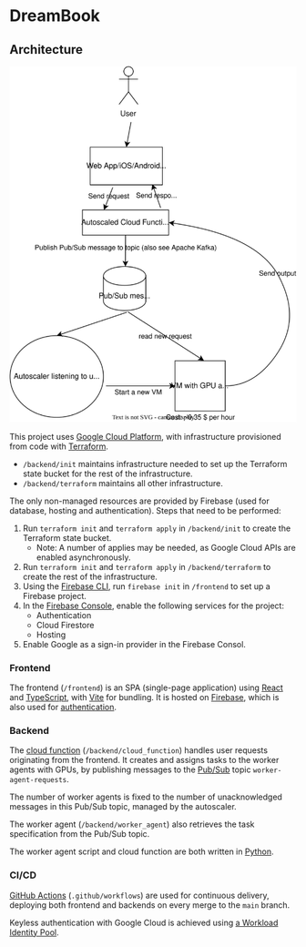 # DreamBook

## Architecture

![Architecture Diagram](readme-images/Architecture%20DreamBook.drawio.svg "Architecture Diagram")

This project uses [Google Cloud Platform](https://cloud.google.com/), with infrastructure provisioned from code with [Terraform](https://www.terraform.io/).

- `/backend/init` maintains infrastructure needed to set up the Terraform state bucket for the rest of the infrastructure.
- `/backend/terraform` maintains all other infrastructure.

The only non-managed resources are provided by Firebase (used for database, hosting and authentication).
Steps that need to be performed:

1. Run `terraform init` and `terraform apply` in `/backend/init` to create the Terraform state bucket.
   - Note: A number of applies may be needed, as Google Cloud APIs are enabled asynchronously.
2. Run `terraform init` and `terraform apply` in `/backend/terraform` to create the rest of the infrastructure.
3. Using the [Firebase CLI](https://firebase.google.com/docs/cli), run `firebase init` in `/frontend` to set up a Firebase project.
4. In the [Firebase Console](https://console.firebase.google.com/), enable the following services for the project:
   - Authentication
   - Cloud Firestore
   - Hosting
5. Enable Google as a sign-in provider in the Firebase Consol.

### Frontend

The frontend (`/frontend`) is an SPA (single-page application) using [React](https://reactjs.org/) and [TypeScript](https://www.typescriptlang.org/), with [Vite](https://vitejs.dev/) for bundling. It is hosted on [Firebase](https://firebase.google.com/docs/hosting), which is also used for [authentication](https://firebase.google.com/docs/auth).

### Backend

The [cloud function](https://cloud.google.com/functions) (`/backend/cloud_function`) handles user requests originating from the frontend. It creates and assigns tasks to the worker agents with GPUs, by publishing messages to the [Pub/Sub](https://cloud.google.com/pubsub) topic `worker-agent-requests`.

The number of worker agents is fixed to the number of unacknowledged messages in this Pub/Sub topic, managed by the autoscaler.

The worker agent (`/backend/worker_agent`) also retrieves the task specification from the Pub/Sub topic.

The worker agent script and cloud function are both written in [Python](https://www.python.org/).

### CI/CD

[GitHub Actions](https://docs.github.com/en/actions) (`.github/workflows`) are used for continuous delivery, deploying both frontend and backends on every merge to the `main` branch.

Keyless authentication with Google Cloud is achieved using [a Workload Identity Pool](https://cloud.google.com/blog/products/identity-security/enabling-keyless-authentication-from-github-actions).
